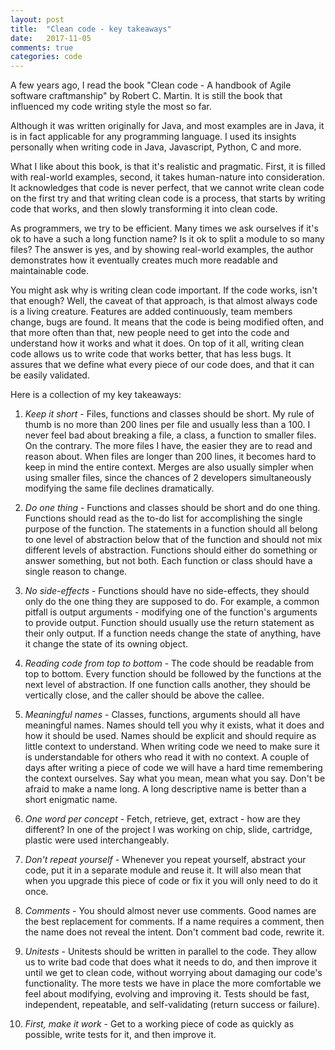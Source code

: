 ```yaml
---
layout: post
title:  "Clean code - key takeaways"
date:   2017-11-05
comments: true
categories: code
---
```


A few years ago, I read the book "Clean code - A handbook of Agile software craftmanship"
by Robert C. Martin. It is still the book that influenced my code writing style
the most so far.

Although it was written originally for Java, and most examples are in Java, it is
in fact applicable for any programming language. I used its insights personally
when writing code in Java, Javascript, Python, C and more.

What I like about this book, is that it's realistic and pragmatic. First, it is filled
with real-world examples, second, it takes human-nature into consideration. It acknowledges
that code is never perfect, that we cannot write clean code on the first try and
that writing clean code is a process, that starts by writing code that works, and
then slowly transforming it into clean code.

As programmers, we try to be efficient. Many times we ask ourselves if it's ok to
have a such a long function name? Is it ok to split a module to so many files? The
answer is yes, and by showing real-world examples, the author demonstrates how it
eventually creates much more readable and maintainable code.

You might ask why is writing clean code important. If the code works, isn't that
enough? Well, the caveat of that approach, is that almost always code is a living
creature. Features are added continuously, team members change, bugs are found.
It means that the code is being modified often, and that more often than that, new
people need to get into the code and understand how it works and what it does. On
top of it all, writing clean code allows us to write code that works better, that
has less bugs. It assures that we define what every piece of our code does, and
that it can be easily validated.

Here is a collection of my key takeaways:

1. *Keep it short* - Files, functions and classes should be short. My rule of thumb
is no more than 200 lines per file and usually less than a 100. I never feel bad
about breaking a file, a class, a function to smaller files. On the contrary. The
more files I have, the easier they are to read and reason about. When files are longer
than 200 lines, it becomes hard to keep in mind the entire context. Merges are also usually
simpler when using smaller files, since the chances of 2 developers simultaneously
modifying the same file declines dramatically.

2. *Do one thing* - Functions and classes should be short and do one thing. Functions
should read as the to-do list for accomplishing the single purpose of the function.
The statements in a function should all belong to one level of abstraction below
that of the function and should not mix different levels of abstraction. Functions
should either do something or answer something, but not both. Each function or class
should have a single reason to change.

3. *No side-effects* - Functions should have no side-effects, they should only do
the one thing they are supposed to do. For example, a common pitfall is output arguments -
modifying one of the function's arguments to provide output. Function should usually
use the return statement as their only output. If a function needs change
the state of anything, have it change the state of its owning object.

4. *Reading code from top to bottom* - The code should be readable from top to bottom.
Every function should be followed by the functions at the next level of abstraction.
If one function calls another, they should be vertically close, and the caller
should be above the callee.

5. *Meaningful names* - Classes, functions, arguments should all have meaningful
names. Names should tell you why it exists, what it does and how it should be used.
Names should be explicit and should require as little context to understand. When
writing code we need to make sure it is understandable for others who read it with
no context. A couple of days after writing a piece of code we will have a hard time
remembering the context ourselves. Say what you mean, mean what you say. Don't be
afraid to make a name long. A long descriptive name is better than a short enigmatic
name.

6. *One word per concept* - Fetch, retrieve, get, extract - how are they different?
In one of the project I was working on chip, slide, cartridge, plastic were used
interchangeably.

7. *Don't repeat yourself* - Whenever you repeat yourself, abstract your code, put
it in a separate module and reuse it. It will also mean that when you upgrade this
piece of code or fix it you will only need to do it once.

8. *Comments* - You should almost never use comments. Good names are the best replacement
for comments. If a name requires a comment, then the name does not reveal the intent.
Don't comment bad code, rewrite it.

9. *Unitests* - Unitests should be written in parallel to the code. They allow us
to write bad code that does what it needs to do, and then improve it until we get
to clean code, without worrying about damaging our code's functionality. The more
tests we have in place the more comfortable we feel about modifying, evolving and
improving it. Tests should be fast, independent, repeatable, and self-validating
(return success or failure).

10. *First, make it work* - Get to a working piece of code as quickly as possible,
write tests for it, and then improve it.
